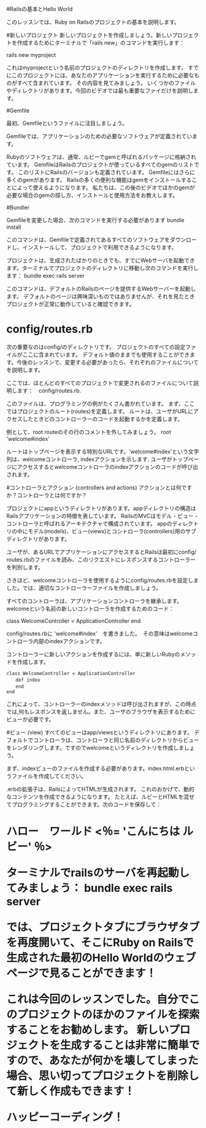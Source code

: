 #Railsの基本とHello World

このレッスンでは、Ruby on Railsのプロジェクトの基本を説明します。

#新しいプロジェクト
新しいプロジェクトを作成しましょう。新しいプロジェクトを作成するためにターミナルで「rails new」のコマンドを実行します：

rails new myproject


これはmyprojectという名前のプロジェクトのディレクトリを作成します。
すでにこのプロジェクトには、あなたのアプリケーション​​を実行するために必要なものがすべて含まれています。
その内容を見てみましょう。
いくつかのファイルやディレクトリがあります。今回のビデオでは最も重要なファイだけを説明します。

#Gemfile

最初、Gemfileというファイルに注目しましょう。

Gemfileでは、アプリケーションのための必要なソフトウェアが定義されています。

Rubyのソフトウェアは、通常、ルビーでgemと呼ばれるパッケージに格納されています。
GemfileはRailsのプロジェクトが使っているすべてのgemのリストです。
このリストにRailsのバージョンも定義されています。
Gemfileにはさらに多くのgemがあります。
Railsの多くの便利な機能はgemをインストールすることによって使えるようになります。
私たちは、この後のビデオでほかのgemが必要な場合のgemの探し方、インストールと使用方法をお教えします。


#Bundler

Gemfileを変更した場合、次のコマンドを実行する必要があります
bundle install

このコマンドは、Gemfileで定義されてあるすべてのソフトウェアをダウンロードし、インストールして、プロジェクトで利用できるようになります。


プロジェクトは、生成されたばかりのときでも、すでにWebサーバを起動できます。ターミナルでプロジェクトのディレクトリに移動し次のコマンドを実行します：
bundle exec rails server


このコマンドは、デフォルトのRailsのページを提供するWebサーバーを起動します。
デフォルトのページは興味深いものではありませんが、それを見たときプロジェクトが正常に動作していると確認できます。

# config/routes.rb

次の重要なのはconfig/のディレクトリです。
プロジェクトのすべての設定ファイルがここに含まれています。
デフォルト値のままでも使用することができます。今後のレッスンで、変更する必要があったら、それぞれのファイルについてを説明します。

ここでは、ほとんどのすべてのプロジェクトで変更されるのファイルについて説明します：　config/routes.rb.


このファイルは、プログラミングの例がたくさん書かれています。
まず、ここではプロジェクトのルート(routes)を定義します。
ルートは、ユーザがURLにアクセスしたときどのコントローラーのコードを起動するかを定義します。

例として、root routeのその行のコメントを外してみましょう​。
root 'welcome#index'

ルートはトップページを表示する特別なURLです。'welcome#index'という文字列は、welcomeコントローラ, indexアクションを示します. ユーザがトップページにアクセスするとwelcomeコントローラのindexアクションのコードが呼び出されます。

#コントローラとアクション (controllers and actions)
アクションとは何ですか？コントローラとは何ですか？

プロジェクトにappというディレクトリがあります。appディレクトリの構造はRailsアプリケーションの特徴を表しています。
RailsのMVCはモデル - ビュー - コントローラと呼ばれるアーキテクチャで構成されています。
appのディレクトリの中にモデル(models)、ビュー(views)とコントローラ(controllers)用のサブディレクトリがあります。

ユーザが、あるURLでアプリケーションにアクセスするとRailsは最初にconfig/ routes.rbのファイルを読み、このリクエストにレスポンスするコントローラーを判別します。

さきほど、welcomeコントローラを使用するようにconfig/routes.rbを設定しました。では、適切なコントローラーファイルを作成しましょう。

すべてのコントローラは、アプリケーションコントローラを継承します。
welcomeという名前の新しいコントローラを作成するためのコード：

class WelcomeController < ApplicationController
end


config/routes.rbに 'welcome#index'　を書きました。　その意味はwelcomeコントローラ内部のindexアクションです。

コントローラーに新しいアクションを作成するには、単に新しいRubyのメソッドを作成します。

```
class WelcomeController < ApplicationController
　　def index
　　end
end
```

これによって、コントローラーのindexメソッドは呼び出されますが、この時点では,何もレスポンスを返しません。また、ユーザのブラウザを表示するためにビューが必要です。

#ビュー (view)
すべてのビューはapp/viewsというディレクトリにあります。
デフォルトでコントローラは、コントローラと同じ名前のディレクトリからビューをレンダリングします。ですのでwelcomeというディレクトリを作成しましょう。

まず、indexビューのファイルを作成する必要があります。index.html.erbというファイルを作成してください。

.erbの拡張子は、RailsによってHTMLが生成されます。
これのおかげで、動的なコンテンツを作成できるようになります。
たとえば、ルビーとHTMLを混ぜてプログラミングすることができます。次のコードを保存して：
<H1>ハロー　ワールド</ H1>
<％= 'こんにちは ルビー' ％>

ターミナルでrailsのサーバを再起動してみましょう：
bundle exec rails server

では、プロジェクトタブにブラウザタブを再度開いて、そこにRuby on Railsで生成された最初のHello Worldのウェブページで見ることができます！


これは今回のレッスンでした。自分でこのプロジェクトのほかのファイルを探索することをお勧めします。
新しいプロジェクトを生成することは非常に簡単ですので、あなたが何かを壊してしまった場合、思い切ってプロジェクトを削除して新しく作成もできます！

ハッピーコーディング！